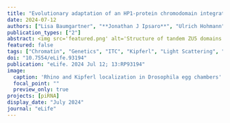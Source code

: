 ```yaml
---
title: "Evolutionary adaptation of an HP1-protein chromodomain integrates chromatin and DNA sequence signals"
date: 2024-07-12
authors: ["Lisa Baumgartner", "**Jonathan J Ipsaro**", "Ulrich Hohmann", "Dominik Handler", "Alexander Schleiffer", "Peter Duchek", "Julius Brennecke"]
publication_types: ["2"]
abstract: <img src='featured.png' alt='Structure of tandem ZU5 domains' style='width:50%;float:right'>Members of the diverse heterochromatin protein 1 (HP1) family play crucial roles in heterochromatin formation and maintenance. Despite the similar affinities of their chromodomains for di- and tri-methylated histone H3 lysine 9 (H3K9me2/3), different HP1 proteins exhibit distinct chromatin-binding patterns, likely due to interactions with various specificity factors. Previously, we showed that the chromatin-binding pattern of the HP1 protein Rhino, a crucial factor of the <I>Drosophila</I> PIWI-interacting RNA (piRNA) pathway, is largely defined by a DNA sequence-specific C<sub>2</sub>H<sub>2</sub> zinc finger protein named Kipferl (Baumgartner <I>et al.</I>, 2022). Here, we elucidate the molecular basis of the interaction between Rhino and its guidance factor Kipferl. Through phylogenetic analyses, structure prediction, and <I>in vivo</I> genetics, we identify a single amino acid change within Rhino's chromodomain, G31D, that does not affect H3K9me2/3 binding but disrupts the interaction between Rhino and Kipferl. Flies carrying the <I>rhino<sup>G31D</sup></I> mutation phenocopy <I>kipferl</I> mutant flies, with Rhino redistributing from piRNA clusters to satellite repeats, causing pronounced changes in the ovarian piRNA profile of <I>rhino<sup>G31D</sup></I> flies. Thus, Rhino's chromodomain functions as a dual-specificity module, facilitating interactions with both a histone mark and a DNA-binding protein.
featured: false
tags: ["Chromatin", "Genetics", "ITC", "Kipferl", "Light Scattering", "MALLS", "Rhino", "Zinc Finger"]
doi: "10.7554/eLife.93194"
publication: "eLife. 2024 Jul 12; 13:RP93194"
image:
  caption: 'Rhino and Kipferl localization in Drosophila egg chambers'
  focal_point: ""
  preview_only: true
projects: [piRNA]
display_date: "July 2024"
journal: "eLife"
---
```




